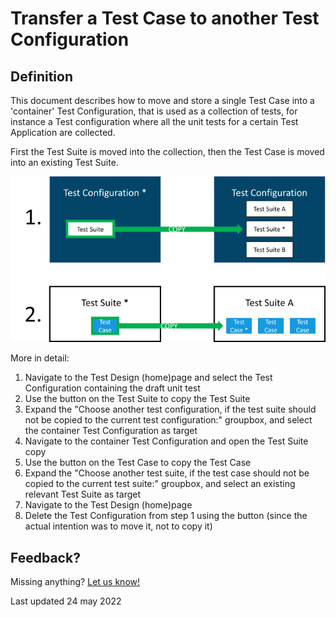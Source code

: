 # Transfer a Test Case to another Test Configuration

## Definition

This document describes how to move and store a single Test Case into a 'container' Test Configuration, that is used as a collection of tests, for instance a Test configuration where all the unit tests for a certain Test Application are collected.

First the Test Suite is moved into the collection, then the Test Case is moved into an existing Test Suite.

![Copy Test Case to collection Test Configuration](images/unit-copy.png)

More in detail:

1. Navigate to the Test Design (home)page and select the Test Configuration containing the draft unit test
2. Use the <i class="fa fa-copy" ></i> button on the Test Suite to copy the Test Suite
3. Expand the "Choose another test configuration, if the test suite should not be copied to the current test configuration:" groupbox, and select the container Test Configuration as target
4. Navigate to the container Test Configuration and open the Test Suite copy
5. Use the <i class="fa fa-copy" ></i> button on the Test Case to copy the Test Case
6. Expand the "Choose another test suite, if the test case should not be copied to the current test suite:" groupbox, and select an existing relevant Test Suite as target
7. Navigate to the Test Design (home)page 
8. Delete the Test Configuration from step 1 using the <i class="fa fa-trash-alt" ></i> button (since the actual intention was to move it, not to copy it)

## Feedback?
Missing anything? [Let us know!](mailto:support@menditect.com)

Last updated 24 may 2022
